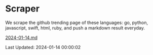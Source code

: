 # Scraper

We scrape the github trending page of these languages: go, python, javascript, swift, html, ruby, and push a markdown result everyday.

[2024-01-14.md](https://github.com/henson/Scraper/blob/master/2024-01-14.md)

Last Updated: 2024-01-14 00:00:02